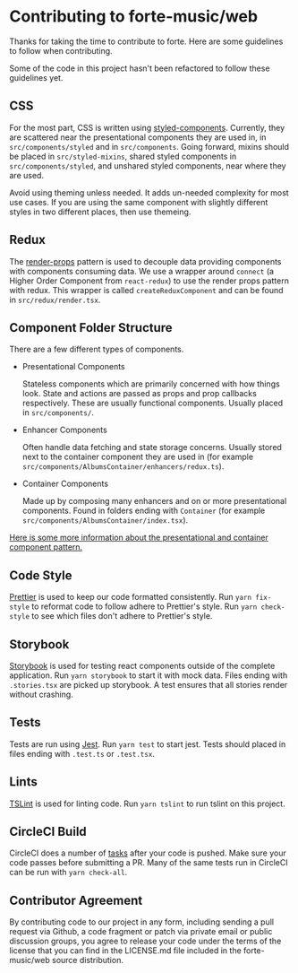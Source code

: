 # Contributing to forte-music/web

Thanks for taking the time to contribute to forte. Here are some guidelines to follow when contributing.

Some of the code in this project hasn't been refactored to follow these guidelines yet.

## CSS

For the most part, CSS is written using [styled-components]. Currently, they are scattered near the presentational components they are used in, in `src/components/styled` and in `src/components`. Going forward, mixins should be placed in `src/styled-mixins`, shared styled components in `src/components/styled`, and unshared styled components, near where they are used.

Avoid using theming unless needed. It adds un-needed complexity for most use cases. If you are using the same component with slightly different styles in two different places, then use themeing.

## Redux
The [render-props] pattern is used to decouple data providing components with components consuming data. We use a wrapper around `connect` (a Higher Order Component from `react-redux`) to use the render props pattern with redux. This wrapper is called `createReduxComponent` and can be found in `src/redux/render.tsx`.

## Component Folder Structure
There are a few different types of components.

* Presentational Components

  Stateless components which are primarily concerned with how things look. State and actions are passed as props and prop callbacks respectively. These are usually functional components. Usually placed in `src/components/`.

* Enhancer Components

  Often handle data fetching and state storage concerns. Usually stored next to the container component they are used in (for example `src/components/AlbumsContainer/enhancers/redux.ts`).

* Container Components

  Made up by composing many enhancers and on or more presentational components. Found in folders ending with `Container` (for example `src/components/AlbumsContainer/index.tsx`).

[Here is some more information about the presentational and container component pattern.][container-component]

## Code Style

[Prettier] is used to keep our code formatted consistently. Run `yarn fix-style` to reformat code to follow adhere to Prettier's style. Run `yarn check-style` to see which files don't adhere to Prettier's style.

## Storybook

[Storybook] is used for testing react components outside of the complete application. Run `yarn storybook` to start it with mock data. Files ending with `.stories.tsx` are picked up storybook. A test ensures that all stories render without crashing.

## Tests

Tests are run using [Jest]. Run `yarn test` to start jest. Tests should placed in files ending with `.test.ts` or `.test.tsx`.

## Lints

[TSLint] is used for linting code. Run `yarn tslint` to run tslint on this project.

## CircleCI Build

CircleCI does a number of [tasks] after your code is pushed. Make sure your code passes before submitting a PR. Many of the same tests run in CircleCI can be run with `yarn check-all`.

## Contributor Agreement

By contributing code to our project in any form, including sending a pull request via Github, a code fragment or patch via private email or public discussion groups, you agree to release your code under the terms of the license that you can find in the LICENSE.md file included in the forte-music/web source distribution.

[jest]: https://jestjs.io/
[prettier]: https://prettier.io/
[storybook]: https://storybook.js.org/
[tslint]: https://palantir.github.io/tslint/
[tasks]: ./.circleci/config.yml
[styled-components]: https://www.styled-components.com/
[render-props]: https://reactjs.org/docs/render-props.html
[container-component]: https://medium.com/@dan_abramov/smart-and-dumb-components-7ca2f9a7c7d0
